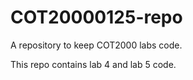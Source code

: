 # COT20000125-repo
A repository to keep COT2000 labs code. 

This repo contains lab 4 and lab 5 code.


